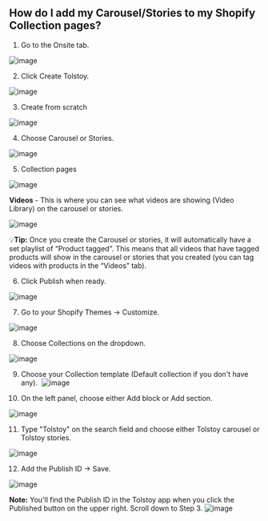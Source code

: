 ## How do I add my Carousel/Stories to my Shopify Collection pages?

1. Go to the Onsite tab.

![image](https://github.com/user-attachments/assets/34f1d72a-4088-4fd9-9e1f-e2e62813e5e4)

2. Click Create Tolstoy.

![image](https://github.com/user-attachments/assets/c995beeb-dca2-4b2b-bf1d-8622cfe90e2b)


3. Create from scratch

![image](https://github.com/user-attachments/assets/8741d059-97a0-492f-bf35-7059a7bc9e9b)


4. Choose Carousel or Stories.

![image](https://github.com/user-attachments/assets/98ddd0e7-3001-4b4d-a22d-893493dfbb9a)


5. Collection pages

![image](https://github.com/user-attachments/assets/5ebe355c-f10a-4153-943d-16528139e3d5)


**​Videos** - This is where you can see what videos are showing (Video Library) on the carousel or stories.

![image](https://github.com/user-attachments/assets/5cf548bb-ef52-42e7-969d-7b89ad191ae6)


💡**Tip:** Once you create the Carousel or stories, it will automatically have a set playlist of “Product tagged”. This means that all videos that have tagged products will show in the carousel or stories that you created (you can tag videos with products in the “Videos” tab).

6. Click Publish when ready.

![image](https://github.com/user-attachments/assets/f77b1596-8420-46c7-843d-e14c053111a3)


7. Go to your Shopify Themes -> Customize.

![image](https://github.com/user-attachments/assets/be3fc361-96e9-4ed5-873d-506f02e81ed1)

8. Choose Collections on the dropdown.

![image](https://github.com/user-attachments/assets/f2354932-ee0e-4b57-8c41-c2b36d3b8c74)

9. Choose your Collection template (Default collection if you don't have any).
​
![image](https://github.com/user-attachments/assets/e1dfe27a-2986-4e68-86a8-634bd4346cce)

10. On the left panel, choose either Add block or Add section.

![image](https://github.com/user-attachments/assets/fa649974-75c4-4edf-ac0a-9effca24e730)

11. Type "Tolstoy" on the search field and choose either Tolstoy carousel or Tolstoy stories.

![image](https://github.com/user-attachments/assets/e8beba98-1392-4aa3-93d0-0329a3430549)

12. Add the Publish ID -> Save. 

![image](https://github.com/user-attachments/assets/ac2e13e7-4521-4bc3-9b61-2cb5ab91fc84)


**Note:** You'll find the Publish ID in the Tolstoy app when you click the Published button on the upper right. Scroll down to Step 3.
![image](https://github.com/user-attachments/assets/bc83d164-fa6f-42e5-8e5a-b7db3e8b0a64)















